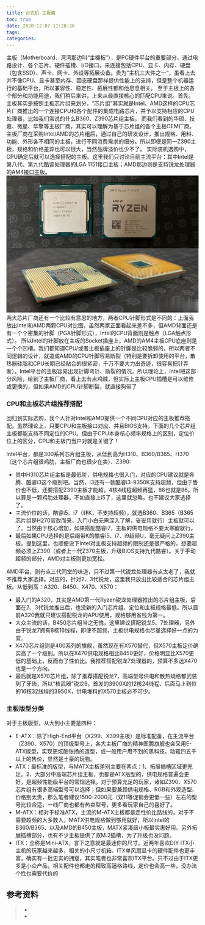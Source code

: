 ```yaml
---
title: 台式机-主板篇
toc: true
date: 2020-12-07 11:28:26
tags:
categories:
---
```


主板（Motherboard、湾湾那边叫“主機板”），是PC硬件平台的重要部分，通过电路设计、各个芯片、硬件插槽、I/O接口，来连接包括CPU、显卡、内存、硬盘（包含SSD）、声卡、网卡、外设等拓展设备。贵为“主机三大件之一”，虽看上去并不像CPU、显卡甚至内存、固态硬盘那样提供性能上的支持，但是整个机器运行的基础平台，所以兼容性、稳定性、拓展性都和他息息相关。
至于主板上的各个部分和功能用途，我们稍后来讲，上来从最直接核心的匹配CPU来说。首先，主板其实是按照主板芯片组来划分，“芯片组”其实就是Intel、AMD这样的CPU芯片厂商推出的一个连接CPU和各个配件的集成电路芯片，并予以支持相应的CPU处理器，比如我们常说的什么B360、Z390芯片组主板。
而我们看到的华硕、技嘉、微星、华擎等主板厂商，其实可以理解为基于芯片组的各个主板OEM厂商。主板厂商在采购Intel/AMD的芯片组后，通过自己的研发设计，推出规格、用料、功能、外形各不相同的主板，进行不同消费需求的细分。所以即便是同一Z390主板，规格和价格差异也可以很大，当然品牌溢价也少不了。
实际装机选购中，CPU确定后就可以选择搭配的主板。这里我们只讨论目前主流平台：其中Intel是第八代、第九代酷睿处理器的LGA 1151接口主板；AMD那边则是支持锐龙处理器的AM4接口主板。
![](台式机-主板篇/cpu-compare.jpg)
两大芯片厂商还有一个比较有意思的地方，两者CPU针脚形式是不同的：上面我放出Intel和AMD两颗CPU对比图，虽然两家正面看起来差不多，但AMD背面还是有一个个密集的针脚（PGA针脚形式），Intel的CPU背面则是触点（LGA触点形式）。
所以Intel的针脚放在主板的Socket插座上，AMD的AM4主板CPU底座则是一个个凹槽。我们都知道CPU/或者主板插座上的针脚是比较脆弱的，所以两者不同逻辑的设计，就造成AMD的CPU针脚容易断裂（特别是要拆卸使用的平台，散热器硅脂和CPU长期已经粘合的很紧密，千万不要大力出奇迹，很容易把针弄断），Intel平台的主板容易出现针脚弯针、断裂的情况。所以理论上，Intel把这部分风险，给到了主板厂商，看上去有点鸡贼，但实际上主板CPU插槽是可以维修或更换的，但如果AMD的CPU针脚断裂，就直接狗带了

### CPU和主板芯片组推荐搭配
回归到实际选购，我个人针对Intel和AMD提供一个不同CPU对应的主板推荐搭配。虽然理论上，只要CPU和主板接口对应、并且BIOS支持，下面的几个芯片组主板都能支持不同定位的CPU。但由于CPU本身核心频率规格上的区别，定位价位上的区分，CPU和主板门当户对就是关键了！

Intel平台，都是300系列芯片组主板，从低到高为H310、B360/B365、H370（这个芯片组很鸡肋，主板厂商也很少在卖）、Z390:
- 其中H310芯片组主板是最低阶，供电规格也很入门，对应的CPU建议就是奔腾、酷睿i3这个级别吧。当然，i3还有一款酷睿i3-9350K支持超频，但由于售价也不低，还要搭配Z390主板才能超，4核4线程超频再猛，86也就是86。所以算是一颗鸡肋处理器，不如直接上i5了，这里就忽略，也不建议大家选择了。
- 主流价位的话，酷睿i5、i7（非K，不支持超频），就选B360、B365（B365芯片组是H270官改而来，入门小白无需深入了解，妥妥用就行）主板就可以了。当然由于核心增加，如果搭配酷睿i7，主板的供电规格不要太寒酸就行。
- 最后如果CPU选择的是后缀带K的酷睿i5、i7、i9超频U，毫无疑问上Z390主板。提到这里，也顺便说下Intel对主板支持超频的限制还是很严格的，想要超频必须上Z390（或者上一代Z370主板，升级BIOS支持九代酷睿）。关于手动超频的部分，AMD对主板则更加宽松。

AMD平台，则有点三代同堂的味道，只不过第一代锐龙处理器有点太老了，我就不推荐大家选择。对应的，针对2、3代锐龙，这里我只放出比较适合的芯片组主板。从低到高：A320、B450、X470、X570：

- 最入门的A320，其实是AMD第一代Ryzen锐龙处理器推出的芯片组主板，后面在2、3代锐龙推出后，也没新的入门芯片组，定位和主板规格最低。所以目前A320我就只建议搭配锐龙的APU使用，规格够用省钱为第一。
- 大众主流的话，B450芯片组当之无愧，这里建议搭配锐龙5、7处理器，另外由于锐龙7拥有8核16线程，即便不超频，主板供电规格也尽量选择好一点的为宜。
- X470芯片组则是400系列的旗舰，虽然现在有X570替代，但X570主板定价确实高了一个级别。所以在X470供电规格相比B450更好，价格明显比X570更低的基础上，反而有了性价比。我推荐搭配锐龙7处理器的，预算不多选X470也是一个方向。
- 最后就是X570芯片组，除了推荐搭配锐龙7，高端型号供电和散热规格都武装到了牙齿，所以“核武器”锐龙9，首发的3900X的12核24线程、后面马上到位的16核32线程的3950X，供电堆料的X570主板必不可少。

### 主板版型分类
对于主板版型，从大到小主要是四种：
- E-ATX：除了High-End平台（X299、X399主板）是标准配备，在主流平台（Z390、X570）的顶级型号上，各大主板厂商的精神图腾旗舰也会采用E-ATX版型，实现更炫酷张扬的造型，或一般用户用不到的黑科技。动辄四五千以上的售价，显然是土豪的玩物。
- ATX：最标准的版型，与MATX主板差别主要在两点：1、拓展插槽区域更充足。2、大部分中高端芯片组主板，也都是ATX版型的，供电规格普遍会更好，是超频性能级平台的常规选择。对于预算充足的玩家，诸如Z390、X570芯片组有很多高端型号可以选择；但如果要兼顾供电规格、RGB和外观造型、价格别太贵，那么笔者建议1500-2000元（双11等促销会更低一些）左右的型号比较合适，一线厂商也都有热卖型号，更多看玩家自己的喜好了。
- M-ATX：相对于标准ATX，主流的M-ATX主板都是走性价比路线的，对于不需要超频的大多数人，MATX供电规格做到够用就好，所以Intel的B360/B365、以及AMD的B450主板，MATX紧凑级小板最实惠好用。另外拓展插槽部分，也有不少主板提供了双M.2插槽，为了升级也没问题。
- ITX：全称是Mini-ATX，言下之意就是最迷你的尺寸。近两年喜欢DIY ITX小主机的玩家越来越多，相关的小尺寸机箱、ITX单风扇显卡的硬件配件也更丰富，确实有一批忠实的拥趸，其实笔者也非常喜欢ITX平台。只不过由于ITX更多是小众产品，相关配件也都走的精致高逼格路线，定价也会高一些，没办法个性也需要代价的


## 参考资料
> - []()
> - []()
